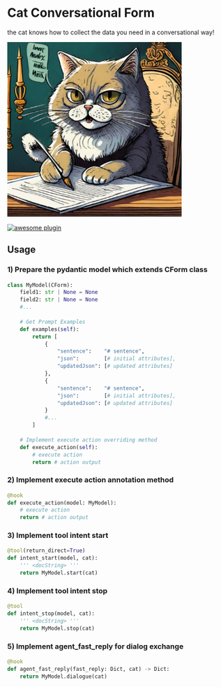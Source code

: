 
# Cat Conversational Form

the cat knows how to collect the data you need in a conversational way!


<img src="./img/thumb.jpg" width=400>

[![awesome plugin](https://custom-icon-badges.demolab.com/static/v1?label=&message=awesome+plugin&color=383938&style=for-the-badge&logo=cheshire_cat_ai)](https://)  


## Usage

### 1) Prepare the pydantic model which extends CForm class
```python 
class MyModel(CForm):
    field1: str | None = None
    field2: str | None = None
    #...
    
	# Get Prompt Examples
    def examples(self):
        return [ 
            {
                "sentence":    "# sentence",
                "json":        [# initial attributes],
                "updatedJson": [# updated attributes]
            },
            {
                "sentence":    "# sentence",
                "json":        [# initial attributes],
                "updatedJson": [# updated attributes]
            }
            #...
        ]
	
	# Implement execute action overriding method
	def execute_action(self):
        # execute action
        return # action output
```

### 2) Implement execute action annotation method
```python 
@hook
def execute_action(model: MyModel):
    # execute action
    return # action output
```

### 3) Implement tool intent start
```python 
@tool(return_direct=True)
def intent_start(model, cat):
    ''' <docString> '''
    return MyModel.start(cat)
```

### 4) Implement tool intent stop
```python 
@tool
def intent_stop(model, cat):
    ''' <docString> '''
    return MyModel.stop(cat)
```

### 5) Implement agent_fast_reply for dialog exchange
```python 
@hook
def agent_fast_reply(fast_reply: Dict, cat) -> Dict:
    return MyModel.dialogue(cat)
```